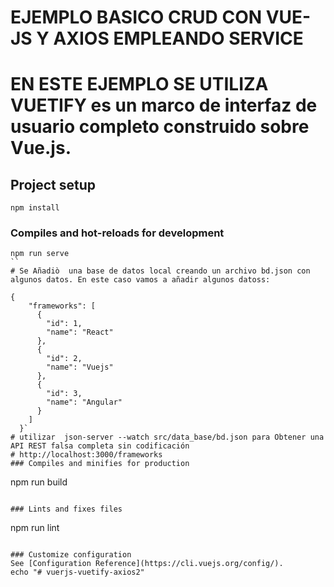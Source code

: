 # EJEMPLO BASICO CRUD CON VUE-JS Y AXIOS EMPLEANDO SERVICE

# EN ESTE EJEMPLO SE UTILIZA VUETIFY es un marco de interfaz de usuario completo construido sobre Vue.js. 
## Project setup
```
npm install
```

### Compiles and hot-reloads for development
```
npm run serve
``
# Se Añadiò  una base de datos local creando un archivo bd.json con algunos datos. En este caso vamos a añadir algunos datoss:

{
    "frameworks": [
      {
        "id": 1,
        "name": "React"
      },
      {
        "id": 2,
        "name": "Vuejs"
      },
      {
        "id": 3,
        "name": "Angular"
      }
    ]
  }`
# utilizar  json-server --watch src/data_base/bd.json para Obtener una API REST falsa completa sin codificación 
# http://localhost:3000/frameworks
### Compiles and minifies for production
```
npm run build
```

### Lints and fixes files
```
npm run lint
```

### Customize configuration
See [Configuration Reference](https://cli.vuejs.org/config/).
echo "# vuerjs-vuetify-axios2" 